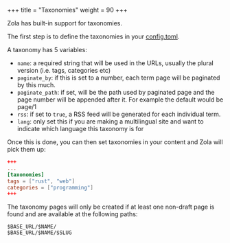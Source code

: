 +++
title = "Taxonomies"
weight = 90
+++

Zola has built-in support for taxonomies.

The first step is to define the taxonomies in your [config.toml](./documentation/getting-started/configuration.md).

A taxonomy has 5 variables:

- `name`: a required string that will be used in the URLs, usually the plural version (i.e. tags, categories etc)
- `paginate_by`: if this is set to a number, each term page will be paginated by this much.
- `paginate_path`: if set, will be the path used by paginated page and the page number will be appended after it.
For example the default would be page/1
- `rss`: if set to `true`, a RSS feed will be generated for each individual term.
- `lang`: only set this if you are making a multilingual site and want to indicate which language this taxonomy is for

Once this is done, you can then set taxonomies in your content and Zola will pick
them up:

```toml
+++
...
[taxonomies]
tags = ["rust", "web"]
categories = ["programming"]
+++
```

The taxonomy pages will only be created if at least one non-draft page is found and
are available at the following paths:

```plain
$BASE_URL/$NAME/
$BASE_URL/$NAME/$SLUG
```
